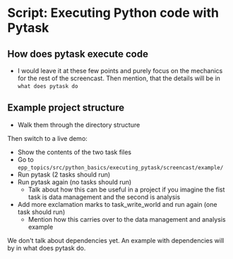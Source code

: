 # Script: Executing Python code with Pytask

## How does pytask execute code

- I would leave it at these few points and purely focus on the mechanics for the rest of
  the screencast. Then mention, that the details will be in `what does pytask do`

## Example project structure

- Walk them through the directory structure

Then switch to a live demo:

- Show the contents of the two task files
- Go to `epp_topics/src/python_basics/executing_pytask/screencast/example/`
- Run pytask (2 tasks should run)
- Run pytask again (no tasks should run)
  - Talk about how this can be useful in a project if you imagine the fist task is data
    management and the second is analysis
- Add more exclamation marks to task_write_world and run again (one task should run)
  - Mention how this carries over to the data management and analysis example

We don't talk about dependencies yet. An example with dependencies will by in what does
pytask do.
